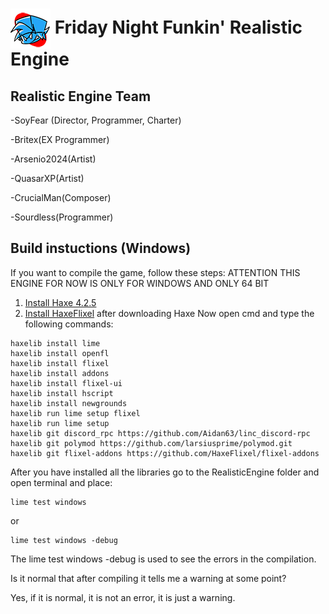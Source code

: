 # <img src="art/icon64.png" align="center"> Friday Night Funkin' Realistic Engine </img>
## Realistic Engine Team
-SoyFear (Director, Programmer, Charter)

-Britex(EX Programmer)

-Arsenio2024(Artist)

-QuasarXP(Artist)

-CrucialMan(Composer)

-Sourdless(Programmer)

## Build instuctions (Windows)
If you want to compile the game, follow these steps:
ATTENTION THIS ENGINE FOR NOW IS ONLY FOR WINDOWS AND ONLY 64 BIT
1. [Install Haxe 4.2.5](https://haxe.org/download/version/4.1.5/)
2. [Install HaxeFlixel](https://haxeflixel.com/documentation/install-haxeflixel/) after downloading Haxe
Now open cmd and type the following commands:
```
haxelib install lime
haxelib install openfl
haxelib install flixel
haxelib install addons
haxelib install flixel-ui
haxelib install hscript
haxelib install newgrounds
haxelib run lime setup flixel
haxelib run lime setup
haxelib git discord_rpc https://github.com/Aidan63/linc_discord-rpc
haxelib git polymod https://github.com/larsiusprime/polymod.git
haxelib git flixel-addons https://github.com/HaxeFlixel/flixel-addons
```
After you have installed all the libraries go to the RealisticEngine folder and open terminal and place:
```
lime test windows
```
or
```
lime test windows -debug
```
The lime test windows -debug is used to see the errors in the compilation.

Is it normal that after compiling it tells me a warning at some point?

Yes, if it is normal, it is not an error, it is just a warning.
